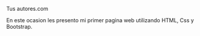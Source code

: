 Tus autores.com

En este ocasion les presento mi primer pagina web utilizando HTML, Css y Bootstrap.



